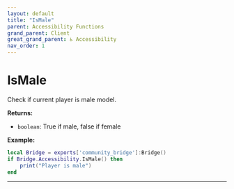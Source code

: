 ```yaml
---
layout: default
title: "IsMale"
parent: Accessibility Functions
grand_parent: Client
great_grand_parent: ♿ Accessibility
nav_order: 1
---
```


# IsMale
Check if current player is male model.

**Returns:**
- `boolean`: True if male, false if female

**Example:**
```lua
local Bridge = exports['community_bridge']:Bridge()
if Bridge.Accessibility.IsMale() then
    print("Player is male")
end
```

---